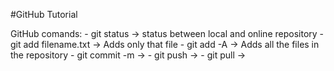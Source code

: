 #GitHub Tutorial

GitHub comands: 
                - git status            ->  status between local and online repository
                - git add filename.txt  ->  Adds only that file
                - git add           -A  ->  Adds all the files in the repository
                - git commit        -m  ->
                - git push              ->
		- git pull		->
                
